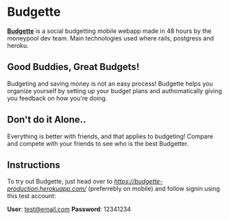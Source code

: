 # Budgette

[**__Budgette__**](https://budgette-production.herokuapp.com/) is a social budgetting mobile webapp made in 48 hours by the moneypool dev team. Main technologies used where rails, postgress and heroku.

## Good Buddies, Great Budgets!

Budgeting and saving money is not an easy process! Budgette helps you organize yourself by
setting up your budget plans and authomatically giving you feedback on how you're doing.

## Don't do it Alone..

Everything is better with friends, and that applies to budgeting! Compare and compete
with your friends to see who is the best Budgetter.

## Instructions

To try out Budgette, just head over to *https://budgette-production.herokuapp.com/* (preferrebly on mobile)
and follow signin using this test account:

**User**: test@email.com
**Password**: 12341234
